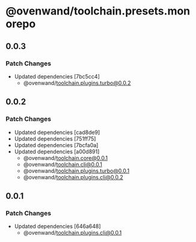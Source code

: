 # @ovenwand/toolchain.presets.monorepo

## 0.0.3

### Patch Changes

- Updated dependencies [7bc5cc4]
  - @ovenwand/toolchain.plugins.turbo@0.0.2

## 0.0.2

### Patch Changes

- Updated dependencies [cad8de9]
- Updated dependencies [751ff75]
- Updated dependencies [7bcfa0a]
- Updated dependencies [a00d891]
  - @ovenwand/toolchain.core@0.0.1
  - @ovenwand/toolchain.cli@0.0.1
  - @ovenwand/toolchain.plugins.turbo@0.0.1
  - @ovenwand/toolchain.plugins.cli@0.0.2

## 0.0.1

### Patch Changes

- Updated dependencies [646a648]
  - @ovenwand/toolchain.plugins.cli@0.0.1
